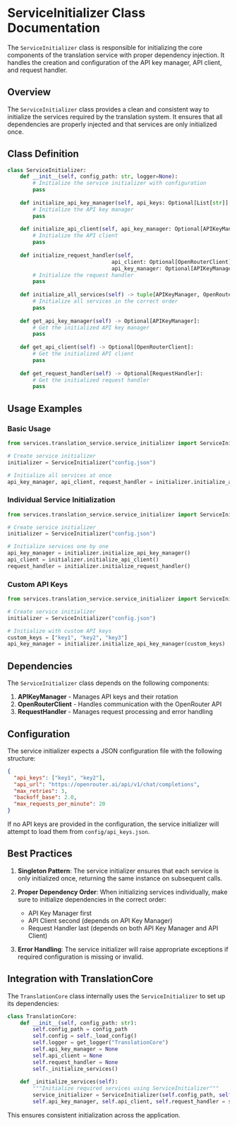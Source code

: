 # ServiceInitializer Class Documentation

The `ServiceInitializer` class is responsible for initializing the core components of the translation service with proper dependency injection. It handles the creation and configuration of the API key manager, API client, and request handler.

## Overview

The `ServiceInitializer` class provides a clean and consistent way to initialize the services required by the translation system. It ensures that all dependencies are properly injected and that services are only initialized once.

## Class Definition

```python
class ServiceInitializer:
    def __init__(self, config_path: str, logger=None):
        # Initialize the service initializer with configuration
        pass
    
    def initialize_api_key_manager(self, api_keys: Optional[List[str]] = None) -> APIKeyManager:
        # Initialize the API key manager
        pass
    
    def initialize_api_client(self, api_key_manager: Optional[APIKeyManager] = None) -> OpenRouterClient:
        # Initialize the API client
        pass
    
    def initialize_request_handler(self, 
                                 api_client: Optional[OpenRouterClient] = None,
                                 api_key_manager: Optional[APIKeyManager] = None) -> RequestHandler:
        # Initialize the request handler
        pass
    
    def initialize_all_services(self) -> tuple[APIKeyManager, OpenRouterClient, RequestHandler]:
        # Initialize all services in the correct order
        pass
    
    def get_api_key_manager(self) -> Optional[APIKeyManager]:
        # Get the initialized API key manager
        pass
    
    def get_api_client(self) -> Optional[OpenRouterClient]:
        # Get the initialized API client
        pass
    
    def get_request_handler(self) -> Optional[RequestHandler]:
        # Get the initialized request handler
        pass
```

## Usage Examples

### Basic Usage

```python
from services.translation_service.service_initializer import ServiceInitializer

# Create service initializer
initializer = ServiceInitializer("config.json")

# Initialize all services at once
api_key_manager, api_client, request_handler = initializer.initialize_all_services()
```

### Individual Service Initialization

```python
from services.translation_service.service_initializer import ServiceInitializer

# Create service initializer
initializer = ServiceInitializer("config.json")

# Initialize services one by one
api_key_manager = initializer.initialize_api_key_manager()
api_client = initializer.initialize_api_client()
request_handler = initializer.initialize_request_handler()
```

### Custom API Keys

```python
from services.translation_service.service_initializer import ServiceInitializer

# Create service initializer
initializer = ServiceInitializer("config.json")

# Initialize with custom API keys
custom_keys = ["key1", "key2", "key3"]
api_key_manager = initializer.initialize_api_key_manager(custom_keys)
```

## Dependencies

The `ServiceInitializer` class depends on the following components:

1. **APIKeyManager** - Manages API keys and their rotation
2. **OpenRouterClient** - Handles communication with the OpenRouter API
3. **RequestHandler** - Manages request processing and error handling

## Configuration

The service initializer expects a JSON configuration file with the following structure:

```json
{
  "api_keys": ["key1", "key2"],
  "api_url": "https://openrouter.ai/api/v1/chat/completions",
  "max_retries": 3,
  "backoff_base": 2.0,
  "max_requests_per_minute": 20
}
```

If no API keys are provided in the configuration, the service initializer will attempt to load them from `config/api_keys.json`.

## Best Practices

1. **Singleton Pattern**: The service initializer ensures that each service is only initialized once, returning the same instance on subsequent calls.

2. **Proper Dependency Order**: When initializing services individually, make sure to initialize dependencies in the correct order:
   - API Key Manager first
   - API Client second (depends on API Key Manager)
   - Request Handler last (depends on both API Key Manager and API Client)

3. **Error Handling**: The service initializer will raise appropriate exceptions if required configuration is missing or invalid.

## Integration with TranslationCore

The `TranslationCore` class internally uses the `ServiceInitializer` to set up its dependencies:

```python
class TranslationCore:
    def __init__(self, config_path: str):
        self.config_path = config_path
        self.config = self._load_config()
        self.logger = get_logger("TranslationCore")
        self.api_key_manager = None
        self.api_client = None
        self.request_handler = None
        self._initialize_services()
    
    def _initialize_services(self):
        """Initialize required services using ServiceInitializer"""
        service_initializer = ServiceInitializer(self.config_path, self.logger)
        self.api_key_manager, self.api_client, self.request_handler = service_initializer.initialize_all_services()
```

This ensures consistent initialization across the application.